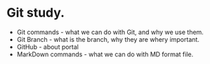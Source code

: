 # Git study.
- Git commands - what we can do with Git, and why we use them.
- Git Branch - what is the branch, why they are whery important.
- GitHub - about portal
- MarkDown commands - what we can do with MD format file.